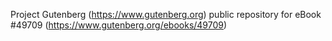 Project Gutenberg (https://www.gutenberg.org) public repository for eBook #49709 (https://www.gutenberg.org/ebooks/49709)
